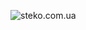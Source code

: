 


![steko.com.ua](https://img.shields.io/static/v1?label=www.&message=steko.com.ua&color=green "steko.com.ua")
